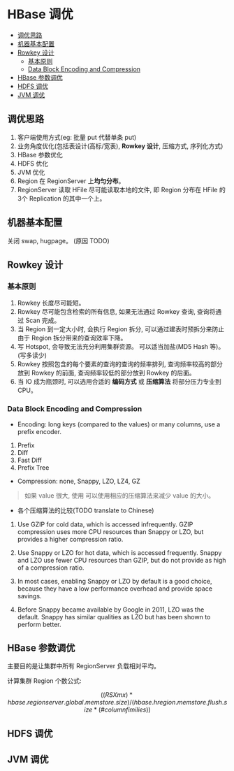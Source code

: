 # HBase 调优

- [调优思路](#调优思路)
- [机器基本配置](#机器基本配置)
- [Rowkey 设计](#rowkey-设计)
  - [基本原则](#基本原则)
  - [Data Block Encoding and Compression](#data-block-encoding-and-compression)
- [HBase 参数调优](#hbase-参数调优)
- [HDFS 调优](#hdfs-调优)
- [JVM 调优](#jvm-调优)

## 调优思路

1. 客户端使用方式(eg: 批量 put 代替单条 put)
2. 业务角度优化(包括表设计(高标/宽表), **Rowkey 设计**, 压缩方式, 序列化方式)
3. HBase 参数优化
4. HDFS 优化
5. JVM 优化
6. Region 在 RegionServer 上**均匀分布**。
7. RegionServer 读取 HFile 尽可能读取本地的文件, 即 Region 分布在 HFile 的 3个 Replication 的其中一个上。

## 机器基本配置

关闭 swap, hugpage。 (原因 TODO)

## Rowkey 设计

### 基本原则

1. Rowkey 长度尽可能短。
2. Rowkey 尽可能包含检索的所有信息, 如果无法通过 Rowkey 查询, 查询将通过 Scan 完成。
3. 当 Region 到一定大小时, 会执行 Region 拆分, 可以通过建表时预拆分来防止由于 Region 拆分带来的查询效率下降。
4. 写 Hotspot, 会导致无法充分利用集群资源。 可以适当加盐(MD5 Hash 等)。(写多读少)
5. Rowkey 按照包含的每个要素的查询的查询的频率排列, 查询频率较高的部分放到 Rowkey 的前面, 查询频率较低的部分放到 Rowkey 的后面。
6. 当 IO 成为瓶颈时, 可以选用合适的 **编码方式** 或 **压缩算法** 将部分压力专业到 CPU。

### Data Block Encoding and Compression

- Encoding: long keys (compared to the values) or many columns, use a prefix encoder.

1. Prefix
2. Diff
3. Fast Diff
4. Prefix Tree

- Compression: none, Snappy, LZO, LZ4, GZ

> 如果 value 很大, 使用 可以使用相应的压缩算法来减少 value 的大小。

- 各个压缩算法的比较(TODO translate to Chinese)

1. Use GZIP for cold data, which is accessed infrequently. GZIP compression uses more CPU resources than Snappy or LZO, but provides a higher compression ratio.

2. Use Snappy or LZO for hot data, which is accessed frequently. Snappy and LZO use fewer CPU resources than GZIP, but do not provide as high of a compression ratio.

3. In most cases, enabling Snappy or LZO by default is a good choice, because they have a low performance overhead and provide space savings.

4. Before Snappy became available by Google in 2011, LZO was the default. Snappy has similar qualities as LZO but has been shown to perform better.

## HBase 参数调优

主要目的是让集群中所有 RegionServer 负载相对平均。

计算集群 Region 个数公式:

$$((RS Xmx)*hbase.regionserver.global.memstore.size)/(hbase.hregion.memstore.flush.size*(\# column fimilies))$$

## HDFS 调优

## JVM 调优
